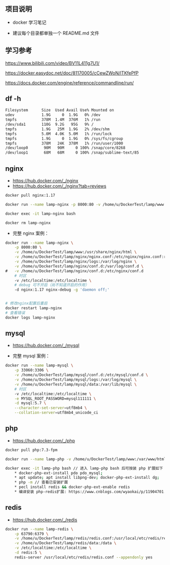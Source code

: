 ## 项目说明
* docker 学习笔记

* 建议每个目录都单独一个 README.md 文件


## 学习参考
https://www.bilibili.com/video/BV11L411g7U1/

https://docker.easydoc.net/doc/81170005/cCewZWoN/lTKfePfP

https://docs.docker.com/engine/reference/commandline/run/



## df -h
```sh
Filesystem      Size  Used Avail Use% Mounted on
udev            1.9G     0  1.9G   0% /dev
tmpfs           378M  1.4M  376M   1% /run
/dev/sda1       110G  9.2G   95G   9% /
tmpfs           1.9G   25M  1.9G   2% /dev/shm
tmpfs           5.0M  4.0K  5.0M   1% /run/lock
tmpfs           1.9G     0  1.9G   0% /sys/fs/cgroup
tmpfs           378M   24K  378M   1% /run/user/1000
/dev/loop0       90M   90M     0 100% /snap/core/8268
/dev/loop1       68M   68M     0 100% /snap/sublime-text/85
```



## nginx
* https://hub.docker.com/_/nginx
* https://hub.docker.com/_/nginx?tab=reviews

```sh
docker pull nginx:1.17

docker run --name lamp-nginx -p 8000:80 -v /home/u/DockerTest/lamp/www:/usr/share/nginx/html -d nginx:1.17 

docker exec -it lamp-nginx bash

docker rm lamp-nginx
```

* 完整 nginx 案例：
```sh
docker run --name lamp-nginx \
	-p 8000:80 \
	-v /home/u/DockerTest/lamp/www:/usr/share/nginx/html \
	-v /home/u/DockerTest/lamp/nginx/nginx.conf:/etc/nginx/nginx.conf:ro \
	-v /home/u/DockerTest/lamp/nginx/logs:/var/log/nginx \
	-v /home/u/DockerTest/lamp/nginx/conf.d:/var/log/conf.d \
#	-v /home/u/DockerTest/lamp/nginx/conf.d:/etc/nginx/conf.d 
	# 时区
	-v /etc/localtime:/etc/localtime \
	# debug 可不开启（尚不知道开启的作用）
	-d nginx:1.17 nginx-debug -g 'daemon off;'


# 修改nginx配置后重启
docker restart lamp-nginx
# 查看错误
docker logs lamp-nginx
```



## mysql
* https://hub.docker.com/_/mysql

* 完整 mysql 案例：
```sh
docker run --name lamp-mysql \
	-p 33060:3306 \
	-v /home/u/DockerTest/lamp/mysql/conf.d:/etc/mysql/conf.d \
	-v /home/u/DockerTest/lamp/mysql/logs:/var/log/mysql \
	-v /home/u/DockerTest/lamp/mysql/data:/var/lib/mysql \
	# 时区
	-v /etc/localtime:/etc/localtime \
	-e MYSQL_ROOT_PASSWORD=mysql111111 \
	-d mysql:5.7 \
	--character-set-server=utf8mb4 \
	--collation-server=utf8mb4_unicode_ci
```



## php
* https://hub.docker.com/_/php

```sh
docker pull php:7.3-fpm

docker run --name lamp-php -v /home/u/DockerTest/lamp/www:/var/www/html -d php:7.3-fpm 

docker exec -it lamp-php bash // 进入 lamp-php bash 后可按装 php 扩展如下
	* docker-php-ext-install pdo pdo_mysql;
	* apt update; apt install libpng-dev; docker-php-ext-install dg;
	* php -m // 查看已安装扩展 
	* pecl install redis && docker-php-ext-enable redis
	* 编译安装 php-redis扩展: https://www.cnblogs.com/wyaokai/p/11904701.html 

```



## redis
* https://hub.docker.com/_/redis

```sh
docker run --name lamp-redis \
	-p 63790:6379 \
	-v /home/u/DockerTest/lamp/redis/redis.conf:/usr/local/etc/redis/redis.conf \
	-v /home/u/DockerTest/lamp/redis/data:/data \
	-v /etc/localtime:/etc/localtime \
	-d redis:5 \
	redis-server /usr/local/etc/redis/redis.conf --appendonly yes
```
